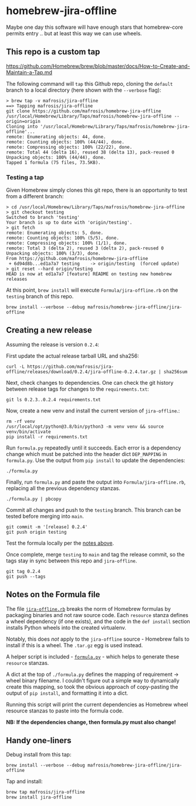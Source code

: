 # homebrew-jira-offline

Maybe one day this software will have enough stars that homebrew-core permits entry .. but at least
this way we can use wheels.


## This repo is a custom tap

https://github.com/Homebrew/brew/blob/master/docs/How-to-Create-and-Maintain-a-Tap.md

The following command will `tap` this Github repo, cloning the `default` branch to a local directory
(here shown with the `--verbose` flag):

```
> brew tap -v mafrosis/jira-offline
==> Tapping mafrosis/jira-offline
git clone https://github.com/mafrosis/homebrew-jira-offline /usr/local/Homebrew/Library/Taps/mafrosis/homebrew-jira-offline --origin=origin
Cloning into '/usr/local/Homebrew/Library/Taps/mafrosis/homebrew-jira-offline'...
remote: Enumerating objects: 44, done.
remote: Counting objects: 100% (44/44), done.
remote: Compressing objects: 100% (22/22), done.
remote: Total 44 (delta 16), reused 38 (delta 13), pack-reused 0
Unpacking objects: 100% (44/44), done.
Tapped 1 formula (75 files, 73.5KB).
```

### Testing a tap

Given Homebrew simply clones this git repo, there is an opportunity to test from a different branch:

```
> cd /usr/local/Homebrew/Library/Taps/mafrosis/homebrew-jira-offline
> git checkout testing
Switched to branch 'testing'
Your branch is up to date with 'origin/testing'.
> git fetch
remote: Enumerating objects: 5, done.
remote: Counting objects: 100% (5/5), done.
remote: Compressing objects: 100% (1/1), done.
remote: Total 3 (delta 2), reused 3 (delta 2), pack-reused 0
Unpacking objects: 100% (3/3), done.
From https://github.com/mafrosis/homebrew-jira-offline
 + 6d94d8b...ed1a7a7 testing    -> origin/testing  (forced update)
> git reset --hard origin/testing
HEAD is now at ed1a7a7 [feature] README on testing new homebrew releases
```

At this point, `brew install` will execute `Formula/jira-offline.rb` on the `testing` branch of
this repo.

    brew install --verbose --debug mafrosis/homebrew-jira-offline/jira-offline


## Creating a new release

Assuming the release is version `0.2.4`:

First update the actual release tarball URL and sha256:

```
curl -L https://github.com/mafrosis/jira-offline/releases/download/0.2.4/jira-offline-0.2.4.tar.gz | sha256sum
```

Next, check changes to dependencies. One can check the git history between release tags for changes
to the `requirements.txt`:

```
git ls 0.2.3..0.2.4 requirements.txt
```

Now, create a new venv and install the current version of `jira-offline`.:

```
rm -rf venv
/usr/local/opt/python@3.8/bin/python3 -m venv venv && source venv/bin/activate
pip install -r requirements.txt
```

Run `formula.py` repeatedly until it succeeds. Each error is a dependency change which must be patched
into the header dict `DEP_MAPPING` in `formula.py`. Use the output from `pip install` to update the
dependencies:

```
./formula.py
```

Finally, run `formula.py` and paste the output into `Formula/jira-offline.rb`, replacing all the previous
dependency stanzas.

```
./formula.py | pbcopy
```

Commit all changes and push to the `testing` branch. This branch can be tested before merging into
`main`.

```
git commit -m '[release] 0.2.4'
git push origin testing
```

Test the formula locally per the [notes above](#testing-a-tap).

Once complete, merge `testing` to `main` and tag the release commit, so the tags stay in sync
between this repo and `jira-offline`.

```
git tag 0.2.4
git push --tags
```


## Notes on the Formula file

The file [`jira-offline.rb`](./Formula/jira-offline.rb) breaks the norm of Homebrew formulas by
packaging binaries and not raw source code. Each `resource` stanza defines a wheel dependency (if one
exists), and the code in the `def install` section installs Python wheels into the created
virtualenv.

Notably, this does _not_ apply to the `jira-offline` source - Homebrew fails to install if this is
a wheel. The `.tar.gz` egg is used instead.

A helper script is included - [`formula.py`](./formula.py) - which helps to generate these
`resource` stanzas.

A dict at the top of `./formula.py` defines the mapping of requirement -> wheel binary filename. I
couldn't figure out a simple way to dynamically create this mapping, so took the obvious approach
of copy-pasting the output of `pip install`, and formatting it into a dict.

Running this script will print the current dependencies as Homebrew wheel resource stanzas to paste
into the formula code.

**NB: If the dependencies change, then formula.py must also change!**


## Handy one-liners

Debug install from this tap:

    brew install --verbose --debug mafrosis/homebrew-jira-offline/jira-offline

Tap and install:

    brew tap mafrosis/jira-offline
    brew install jira-offline
